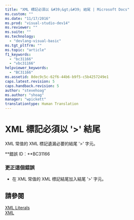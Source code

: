 ```yaml
---
title: "XML 標記必須以 &#39;&gt;&#39; 結尾 | Microsoft Docs"
ms.custom: ""
ms.date: "11/17/2016"
ms.prod: "visual-studio-dev14"
ms.reviewer: ""
ms.suite: ""
ms.technology: 
  - "devlang-visual-basic"
ms.tgt_pltfrm: ""
ms.topic: "article"
f1_keywords: 
  - "bc31166"
  - "vbc31166"
helpviewer_keywords: 
  - "BC31166"
ms.assetid: 8dec9c5c-62f6-44b6-b9f5-c5b4257249e1
caps.latest.revision: 5
caps.handback.revision: 5
author: "stevehoag"
ms.author: "shoag"
manager: "wpickett"
translationtype: Human Translation
---
```

# XML 標記必須以 &#39;&gt;&#39; 結尾
XML 常值的 XML 標記遺漏必要的結尾 '\>' 字元。  
  
 **錯誤 ID︰**BC31166  
  
### 更正這個錯誤  
  
-   在 XML 常值的 XML 標記結尾加入結尾 '\>' 字元。  
  
## 請參閱  
 [XML Literals](../../visual-basic/language-reference/xml-literals/index.md)   
 [XML](../../visual-basic/programming-guide/language-features/xml/index.md)